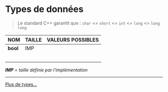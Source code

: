 # Types de données

> Le standard C++ garantit que : `char` <= `short` <= `int` <= `long` <= `long long`<br>

|NOM|TAILLE|VALEURS POSSIBLES|
|:--|:--|:--|
|**bool**|IMP||
||||
||||
||||
||||
||||
_**IMP** = taille définie par l'implémentation_


---
[Plus de types...](https://en.cppreference.com/w/cpp/language/types)
